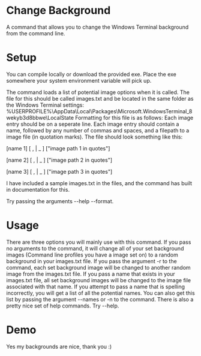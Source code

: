 # Change Background
A command that allows you to change the Windows Terminal background from the command line.

# Setup
You can compile locally or download the provided exe.
Place the exe somewhere your system environment variable will pick up.

The command loads a list of potential image options when it is called.
The file for this should be called images.txt and be located in the same folder as the Windows Terminal settings:
%USERPROFILE%\AppData\Local\Packages\Microsoft.WindowsTerminal_8wekyb3d8bbwe\LocalState
Formatting for this file is as follows:
Each image entry should be on a seperate line.
Each image entry should contain a name, followed by any number of commas and spaces, and a filepath to a image file (in quotation marks).
The file should look something like this:

[name 1] [ , | _ ] ["image path 1 in quotes"]

[name 2] [ , | _ ] ["image path 2 in quotes"]

[name 3] [ , | _ ] ["image path 3 in quotes"]

I have included a sample images.txt in the files, and the command has built in documentation for this. 

Try passing the arguments --help --format.

# Usage
There are three options you will mainly use with this command. If you pass no arguments to the command, it will
change all of your set background images (Command line profiles you have a image set on) to a random background
in your images.txt file. If you pass the argument -r to the command, each set background image will be changed to
another random image from the images.txt file. If you pass a name that exists in your images.txt file, all set
background images will be changed to the image file associated with that name. If you attempt to pass a name 
that is spelling incorrectly, you will get a list of all the potential names. You can also get this list by
passing the argument --names or -n to the command. 
There is also a pretty nice set of help commands. Try --help.
# Demo
Yes my backgrounds are nice, thank you :)





